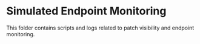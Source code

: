 # Simulated Endpoint Monitoring

This folder contains scripts and logs related to patch visibility and endpoint monitoring.
